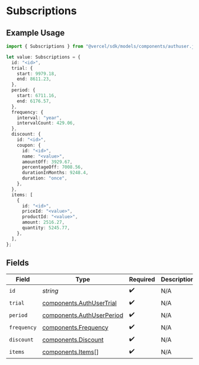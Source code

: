 # Subscriptions

## Example Usage

```typescript
import { Subscriptions } from "@vercel/sdk/models/components/authuser.js";

let value: Subscriptions = {
  id: "<id>",
  trial: {
    start: 9979.18,
    end: 8611.23,
  },
  period: {
    start: 6711.16,
    end: 6176.57,
  },
  frequency: {
    interval: "year",
    intervalCount: 429.06,
  },
  discount: {
    id: "<id>",
    coupon: {
      id: "<id>",
      name: "<value>",
      amountOff: 3929.67,
      percentageOff: 7008.56,
      durationInMonths: 9248.4,
      duration: "once",
    },
  },
  items: [
    {
      id: "<id>",
      priceId: "<value>",
      productId: "<value>",
      amount: 2516.27,
      quantity: 5245.77,
    },
  ],
};
```

## Fields

| Field                                                                  | Type                                                                   | Required                                                               | Description                                                            |
| ---------------------------------------------------------------------- | ---------------------------------------------------------------------- | ---------------------------------------------------------------------- | ---------------------------------------------------------------------- |
| `id`                                                                   | *string*                                                               | :heavy_check_mark:                                                     | N/A                                                                    |
| `trial`                                                                | [components.AuthUserTrial](../../models/components/authusertrial.md)   | :heavy_check_mark:                                                     | N/A                                                                    |
| `period`                                                               | [components.AuthUserPeriod](../../models/components/authuserperiod.md) | :heavy_check_mark:                                                     | N/A                                                                    |
| `frequency`                                                            | [components.Frequency](../../models/components/frequency.md)           | :heavy_check_mark:                                                     | N/A                                                                    |
| `discount`                                                             | [components.Discount](../../models/components/discount.md)             | :heavy_check_mark:                                                     | N/A                                                                    |
| `items`                                                                | [components.Items](../../models/components/items.md)[]                 | :heavy_check_mark:                                                     | N/A                                                                    |